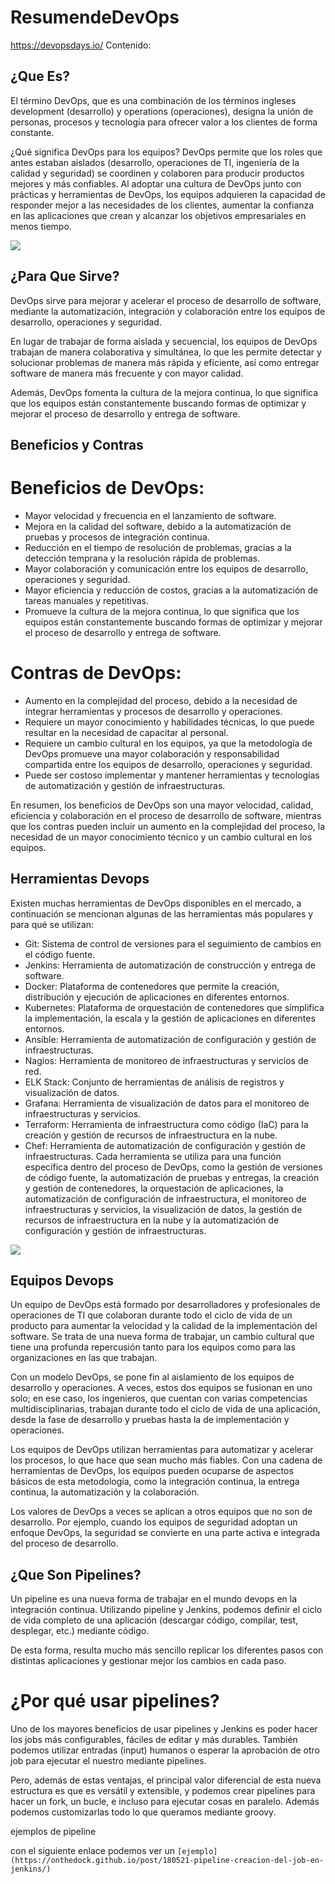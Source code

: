 # ResumendeDevOps

https://devopsdays.io/
Contenido:




## ¿Que Es?

El término DevOps, que es una combinación de los términos ingleses development (desarrollo) y operations (operaciones), designa la unión de personas, procesos y tecnología para ofrecer valor a los clientes de forma constante.

¿Qué significa DevOps para los equipos? DevOps permite que los roles que antes estaban aislados (desarrollo, operaciones de TI, ingeniería de la calidad y seguridad) se coordinen y colaboren para producir productos mejores y más confiables. Al adoptar una cultura de DevOps junto con prácticas y herramientas de DevOps, los equipos adquieren la capacidad de responder mejor a las necesidades de los clientes, aumentar la confianza en las aplicaciones que crean y alcanzar los objetivos empresariales en menos tiempo.

![](https://orangematter.solarwinds.com/wp-content/uploads/2022/03/DevOps-lifecycle-capabilities-1024x621.png)

## ¿Para Que Sirve?

DevOps sirve para mejorar y acelerar el proceso de desarrollo de software, mediante la automatización, integración y colaboración entre los equipos de desarrollo, operaciones y seguridad.

En lugar de trabajar de forma aislada y secuencial, los equipos de DevOps trabajan de manera colaborativa y simultánea, lo que les permite detectar y solucionar problemas de manera más rápida y eficiente, así como entregar software de manera más frecuente y con mayor calidad.

Además, DevOps fomenta la cultura de la mejora continua, lo que significa que los equipos están constantemente buscando formas de optimizar y mejorar el proceso de desarrollo y entrega de software.


## Beneficios y Contras

# Beneficios de DevOps:
- Mayor velocidad y frecuencia en el lanzamiento de software.
- Mejora en la calidad del software, debido a la automatización de pruebas y procesos de integración continua.
- Reducción en el tiempo de resolución de problemas, gracias a la detección temprana y la resolución rápida de problemas.
- Mayor colaboración y comunicación entre los equipos de desarrollo, operaciones y seguridad.
- Mayor eficiencia y reducción de costos, gracias a la automatización de tareas manuales y repetitivas.
- Promueve la cultura de la mejora continua, lo que significa que los equipos están constantemente buscando formas de optimizar y mejorar el proceso de desarrollo y entrega de software.

# Contras de DevOps:
- Aumento en la complejidad del proceso, debido a la necesidad de integrar herramientas y procesos de desarrollo y operaciones.
- Requiere un mayor conocimiento y habilidades técnicas, lo que puede resultar en la necesidad de capacitar al personal.
- Requiere un cambio cultural en los equipos, ya que la metodología de DevOps promueve una mayor colaboración y responsabilidad compartida entre los equipos de desarrollo, operaciones y seguridad.
- Puede ser costoso implementar y mantener herramientas y tecnologías de automatización y gestión de infraestructuras.

En resumen, los beneficios de DevOps son una mayor velocidad, calidad, eficiencia y colaboración en el proceso de desarrollo de software, mientras que los contras pueden incluir un aumento en la complejidad del proceso, la necesidad de un mayor conocimiento técnico y un cambio cultural en los equipos.


## Herramientas Devops

Existen muchas herramientas de DevOps disponibles en el mercado, a continuación se mencionan algunas de las herramientas más populares y para qué se utilizan:

- Git: Sistema de control de versiones para el seguimiento de cambios en el código fuente.
- Jenkins: Herramienta de automatización de construcción y entrega de software.
- Docker: Plataforma de contenedores que permite la creación, distribución y ejecución de aplicaciones en diferentes entornos.
- Kubernetes: Plataforma de orquestación de contenedores que simplifica la implementación, la escala y la gestión de aplicaciones en diferentes entornos.
- Ansible: Herramienta de automatización de configuración y gestión de infraestructuras.
- Nagios: Herramienta de monitoreo de infraestructuras y servicios de red.
- ELK Stack: Conjunto de herramientas de análisis de registros y visualización de datos.
- Grafana: Herramienta de visualización de datos para el monitoreo de infraestructuras y servicios.
- Terraform: Herramienta de infraestructura como código (IaC) para la creación y gestión de recursos de infraestructura en la nube.
- Chef: Herramienta de automatización de configuración y gestión de infraestructuras.
Cada herramienta se utiliza para una función específica dentro del proceso de DevOps, como la gestión de versiones de código fuente, la automatización de pruebas y entregas, la creación y gestión de contenedores, la orquestación de aplicaciones, la automatización de configuración de infraestructura, el monitoreo de infraestructuras y servicios, la visualización de datos, la gestión de recursos de infraestructura en la nube y la automatización de configuración y gestión de infraestructuras.

![](https://www.excentia.es/img/posts/2018-04-13-herramientas-devops.png)



## Equipos Devops

Un equipo de DevOps está formado por desarrolladores y profesionales de operaciones de TI que colaboran durante todo el ciclo de vida de un producto para aumentar la velocidad y la calidad de la implementación del software. Se trata de una nueva forma de trabajar, un cambio cultural que tiene una profunda repercusión tanto para los equipos como para las organizaciones en las que trabajan.

Con un modelo DevOps, se pone fin al aislamiento de los equipos de desarrollo y operaciones. A veces, estos dos equipos se fusionan en uno solo; en ese caso, los ingenieros, que cuentan con varias competencias multidisciplinarias, trabajan durante todo el ciclo de vida de una aplicación, desde la fase de desarrollo y pruebas hasta la de implementación y operaciones.

Los equipos de DevOps utilizan herramientas para automatizar y acelerar los procesos, lo que hace que sean mucho más fiables. Con una cadena de herramientas de DevOps, los equipos pueden ocuparse de aspectos básicos de esta metodología, como la integración continua, la entrega continua, la automatización y la colaboración.

Los valores de DevOps a veces se aplican a otros equipos que no son de desarrollo. Por ejemplo, cuando los equipos de seguridad adoptan un enfoque DevOps, la seguridad se convierte en una parte activa e integrada del proceso de desarrollo. 

## ¿Que Son Pipelines?

Un pipeline es una nueva forma de trabajar en el mundo devops en la integración continua. Utilizando pipeline y Jenkins, podemos definir el ciclo de vida completo de una aplicación (descargar código, compilar, test, desplegar, etc.) mediante código.

De esta forma, resulta mucho más sencillo replicar los diferentes pasos con distintas aplicaciones y gestionar mejor los cambios en cada paso.

# ¿Por qué usar pipelines?
Uno de los mayores beneficios de usar pipelines y Jenkins es poder hacer los jobs más configurables, fáciles de editar y más durables. También podemos utilizar entradas (input) humanos o esperar la aprobación de otro job para ejecutar el nuestro mediante pipelines.

Pero, además de estas ventajas, el principal valor diferencial de esta nueva estructura es que es versátil y extensible, y podemos crear pipelines para hacer un fork, un bucle, e incluso para ejecutar cosas en paralelo. Además podemos customizarlas todo lo que queramos mediante groovy.

ejemplos de pipeline

con el siguiente enlace podemos ver un `[ejemplo]
(https://onthedock.github.io/post/180521-pipeline-creacion-del-job-en-jenkins/)`